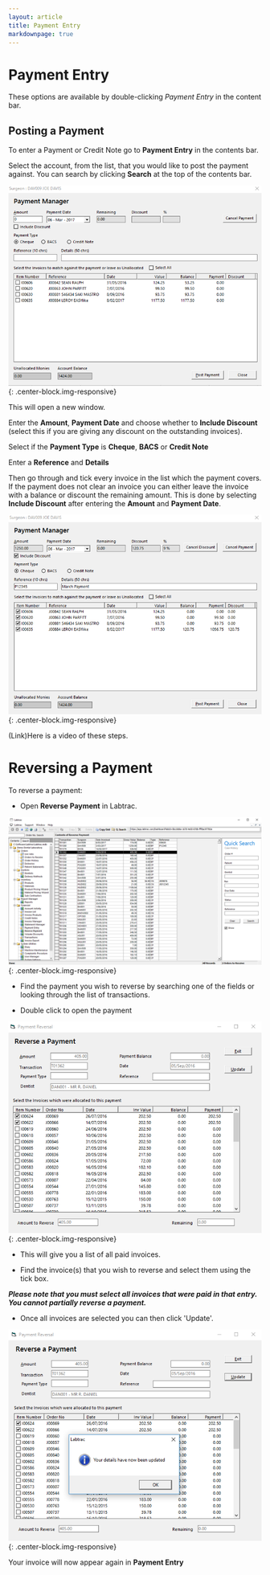 ```yaml
---
layout: article
title: Payment Entry
markdownpage: true
---
```

# Payment Entry

These options are available by double-clicking *Payment Entry* in the content bar.

<a class="offset" name="4.1"></a>

## Posting a Payment

To enter a Payment or Credit Note go to **Payment Entry** in the contents bar.

Select the account, from the list, that you would like to post the payment against. You can search by clicking **Search** at the top of the contents bar.

![Payment Entry](../images/pe_1.PNG "Payment Entry"){: .center-block.img-responsive}

This will open a new window.

Enter the **Amount**, **Payment Date** and choose whether to **Include Discount** (select this if you are giving any discount on the outstanding invoices).

Select if the **Payment Type** is **Cheque**, **BACS** or **Credit Note**

Enter a **Reference** and **Details** 

Then go through and tick every invoice in the list which the payment covers. If the payment does not clear an invoice you can either leave the invoice with a balance or discount the remaining amount. This is done by selecting **Include Discount** after entering the **Amount** and **Payment Date**.

![Payment Entry](../images/pe_2.PNG "Payment Entry"){: .center-block.img-responsive}


(Link)Here is a video of these steps.

<a class="offset" name="4.2"></a>

# Reversing a Payment

To reverse a payment:

* Open **Reverse Payment** in Labtrac.

![Reversing a Payment](../images/pe_3.PNG "Reversing a Payment"){: .center-block.img-responsive}

* Find the payment you wish to reverse by searching one of the fields or looking through the list of transactions.

* Double click to open the payment

![Reversing a Payment](../images/pe_4.PNG "Reversing a Payment"){: .center-block.img-responsive}

* This will give you a list of all paid invoices.

* Find the invoice(s) that you wish to reverse and select them using the tick box.

***Please note that you must select all invoices that were paid in that entry. You cannot partially reverse a payment.***

* Once all invoices are selected you can then click 'Update'.

![Reversing a Payment](../images/pe_5.PNG "Reversing a Payment"){: .center-block.img-responsive}

Your invoice will now appear again in **Payment Entry**